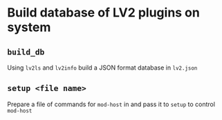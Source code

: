 # Build database of LV2 plugins on system

## `build_db`

Using `lv2ls` and `lv2info` build a JSON format database in `lv2.json`

## `setup <file name>`

Prepare a file of commands for `mod-host` in <file name> and pass it to `setup` to control `mod-host`
